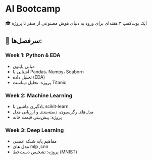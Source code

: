 # AI Bootcamp

🎓 یک بوت‌کمپ ۳ هفته‌ای برای ورود به دنیای هوش مصنوعی از صفر تا پروژه!

## 📅 سرفصل‌ها:

### Week 1: Python & EDA
- مبانی پایتون
- آشنایی با Pandas، Numpy، Seaborn
- تحلیل داده (EDA)
- پروژه: تحلیل دیتاست Titanic

### Week 2: Machine Learning
- یادگیری ماشین با scikit-learn
- مدل‌های رگرسیون، دسته‌بندی و ارزیابی مدل
- پروژه: پیش‌بینی قیمت خانه

### Week 3: Deep Learning
- مفاهیم پایه شبکه عصبی
- مدل های mlp ,cnn
- پروژه: تشخیص دست‌خط (MNIST)

